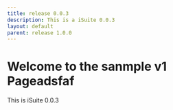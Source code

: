 ```yaml
---
title: release 0.0.3
description: This is a iSuite 0.0.3
layout: default
parent: release 1.0.0
---
```


# Welcome to the sanmple v1 Pageadsfaf

This is iSuite 0.0.3
